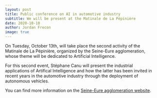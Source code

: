 ```yaml
---
layout: post
title: Public conference on AI in automotive industry
subtitle: We will be present at the Matinale de La Pépinière
date: 2020-10-10
author: Jordan Frecon
image: true
---
```



On Tuesday, October 13th, will take place the second activity of the Matinale de La Pépinière, organized by the Seine-Eure agglomeration, whose theme will be dedicated to Artificial Intelligence.


For this second event, Stéphane Canu will present the industrial applications of Artifical Intelligence and how the latter has been invited in recent years in the automotive industry through the deployment of autonomous vehicles.


You can find more information on the <a href="https://www.agglo-seine-eure.fr/actualites/rendez-vous-13-octobre-matinale-pepiniere/">Seine-Eure agglomeration website</a>.


